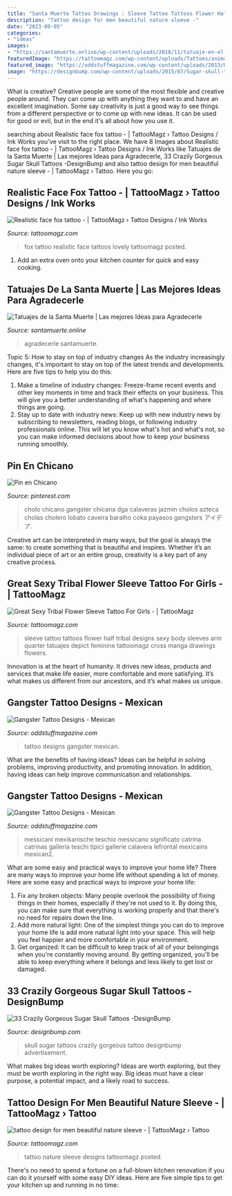 ```yaml
---
title: "Santa Muerte Tattoo Drawings : Sleeve Tattoo Tattoos Flower Half Tribal Designs Sexy Body Sleeves Arm Quarter Tatuajes Depict Feminine Tattoomagz Cross Manga Drawings Flowers"
description: "Tattoo design for men beautiful nature sleeve -"
date: "2023-09-05"
categories:
- "ideas"
images:
- "https://santamuerte.online/wp-content/uploads/2018/11/tatuaje-en-el-brazo-de-la-santa-muerte.jpg"
featuredImage: "https://tattoomagz.com/wp-content/uploads/Tattoos/animal-tattoo/Realistic-face-fox-tattoo.jpg"
featured_image: "https://oddstuffmagazine.com/wp-content/uploads/2013/09/Mexican-tattoo-designs-31-592x800.jpg"
image: "https://designbump.com/wp-content/uploads/2015/07/Sugar-skull-tattoo.jpg"
---
```



What is creative?
Creative people are some of the most flexible and creative people around. They can come up with anything they want to and have an excellent imagination. Some say creativity is just a good way to see things from a different perspective or to come up with new ideas. It can be used for good or evil, but in the end it's all about how you use it.

	

		
searching about Realistic face fox tattoo - | TattooMagz › Tattoo Designs / Ink Works you've visit to the right place. We have 8 Images about Realistic face fox tattoo - | TattooMagz › Tattoo Designs / Ink Works like Tatuajes de la Santa Muerte | Las mejores Ideas para Agradecerle, 33 Crazily Gorgeous Sugar Skull Tattoos -DesignBump and also tattoo design for men beautiful nature sleeve - | TattooMagz › Tattoo. Here you go:
		
    
## Realistic Face Fox Tattoo - | TattooMagz › Tattoo Designs / Ink Works

<img loading=lazy src="https://tattoomagz.com/wp-content/uploads/Tattoos/animal-tattoo/Realistic-face-fox-tattoo.jpg" onerror="this.onerror=null;this.src='https://tse1.mm.bing.net/th?id=OIP.486vSRJpaYzI7LCcvHHoDAHaKN&amp;pid=15.1';" alt="Realistic face fox tattoo - | TattooMagz › Tattoo Designs / Ink Works">

_Source: tattoomagz.com_

>fox tattoo realistic face tattoos lovely tattoomagz posted. 

	

1. Add an extra oven onto your kitchen counter for quick and easy cooking.

    
## Tatuajes De La Santa Muerte | Las Mejores Ideas Para Agradecerle

<img loading=lazy src="https://santamuerte.online/wp-content/uploads/2018/11/tatuaje-en-el-brazo-de-la-santa-muerte.jpg" onerror="this.onerror=null;this.src='https://tse2.mm.bing.net/th?id=OIP.y1SHbykNl2njFina1c_jIwHaHa&amp;pid=15.1';" alt="Tatuajes de la Santa Muerte | Las mejores Ideas para Agradecerle">

_Source: santamuerte.online_

>agradecerle santamuerte. 

	

Topic 5: How to stay on top of industry changes
As the industry increasingly changes, it's important to stay on top of the latest trends and developments. Here are five tips to help you do this:
1. Make a timeline of industry changes: Freeze-frame recent events and other key moments in time and track their effects on your business. This will give you a better understanding of what's happening and where things are going.
2. Stay up to date with industry news: Keep up with new industry news by subscribing to newsletters, reading blogs, or following industry professionals online. This will let you know what's hot and what's not, so you can make informed decisions about how to keep your business running smoothly.

    
## Pin En Chicano

<img loading=lazy src="https://i.pinimg.com/736x/70/cb/70/70cb70a85eb9ad47a9033130f5e50756--chicano-art-cholo-art.jpg" onerror="this.onerror=null;this.src='https://tse2.mm.bing.net/th?id=OIP.6b3f9SmfgWQ0cEuuFBqnpQHaKF&amp;pid=15.1';" alt="Pin en Chicano">

_Source: pinterest.com_

>cholo chicano gangster chicana dga calaveras jazmin cholos azteca cholas cholero lobato caveira baralho coka payasos gangsters アイデア. 

	

Creative art can be interpreted in many ways, but the goal is always the same: to create something that is beautiful and inspires. Whether it’s an individual piece of art or an entire group, creativity is a key part of any creative process.

    
## Great Sexy Tribal Flower Sleeve Tattoo For Girls - | TattooMagz

<img loading=lazy src="https://tattoomagz.com/wp-content/uploads/quarter-sleeve-tattoo-ideas-great-sexy-sleeve-tattoo-ideas-for-girls-tattoos-zimbio-67556.jpg" onerror="this.onerror=null;this.src='https://tse1.mm.bing.net/th?id=OIP.KwmeUm7-8WcCMausavcyOAHaLZ&amp;pid=15.1';" alt="Great Sexy Tribal Flower Sleeve Tattoo For Girls - | TattooMagz">

_Source: tattoomagz.com_

>sleeve tattoo tattoos flower half tribal designs sexy body sleeves arm quarter tatuajes depict feminine tattoomagz cross manga drawings flowers. 

	

Innovation is at the heart of humanity. It drives new ideas, products and services that make life easier, more comfortable and more satisfying. It’s what makes us different from our ancestors, and it’s what makes us unique.

    
## Gangster Tattoo Designs - Mexican

<img loading=lazy src="https://oddstuffmagazine.com/wp-content/uploads/2013/09/Mexican-tattoo-designs-10-599x800.jpg" onerror="this.onerror=null;this.src='https://tse2.mm.bing.net/th?id=OIP.ePNzj_QIkqS8s4NCELHTKgHaJ5&amp;pid=15.1';" alt="Gangster Tattoo Designs - Mexican">

_Source: oddstuffmagazine.com_

>tattoo designs gangster mexican. 

	

What are the benefits of having ideas?
Ideas can be helpful in solving problems, improving productivity, and promoting innovation. In addition, having ideas can help improve communication and relationships.

    
## Gangster Tattoo Designs - Mexican

<img loading=lazy src="https://oddstuffmagazine.com/wp-content/uploads/2013/09/Mexican-tattoo-designs-31-592x800.jpg" onerror="this.onerror=null;this.src='https://tse3.mm.bing.net/th?id=OIP.0qeVpeLx56R8zVcBftUBkgHaKA&amp;pid=15.1';" alt="Gangster Tattoo Designs - Mexican">

_Source: oddstuffmagazine.com_

>messicani mexikanische teschio messicano significato catrina catrinas galleria teschi tipici gallerie calavera lefrontal mexicains mexican2. 

	

What are some easy and practical ways to improve your home life?
There are many ways to improve your home life without spending a lot of money. Here are some easy and practical ways to improve your home life: 
1. Fix any broken objects: Many people overlook the possibility of fixing things in their homes, especially if they're not used to it. By doing this, you can make sure that everything is working properly and that there's no need for repairs down the line. 
2. Add more natural light: One of the simplest things you can do to improve your home life is add more natural light into your space. This will help you feel happier and more comfortable in your environment. 
3. Get organized: It can be difficult to keep track of all of your belongings when you're constantly moving around. By getting organized, you'll be able to keep everything where it belongs and less likely to get lost or damaged.

    
## 33 Crazily Gorgeous Sugar Skull Tattoos -DesignBump

<img loading=lazy src="https://designbump.com/wp-content/uploads/2015/07/Sugar-skull-tattoo.jpg" onerror="this.onerror=null;this.src='https://tse1.mm.bing.net/th?id=OIP.zxK7Y5-iXoE9SkvdQf8QdAHaK8&amp;pid=15.1';" alt="33 Crazily Gorgeous Sugar Skull Tattoos -DesignBump">

_Source: designbump.com_

>skull sugar tattoos crazily gorgeous tattoo designbump advertisement. 

	

What makes big ideas worth exploring?
Ideas are worth exploring, but they must be worth exploring in the right way. Big ideas must have a clear purpose, a potential impact, and a likely road to success.

    
## Tattoo Design For Men Beautiful Nature Sleeve - | TattooMagz › Tattoo

<img loading=lazy src="https://tattoomagz.com/wp-content/uploads/2013/10/tattoo-design-for-men-beautiful-nature-sleeve.jpg" onerror="this.onerror=null;this.src='https://tse3.mm.bing.net/th?id=OIP.qmwldyM_DzzqrsAzKmHZBAHaNN&amp;pid=15.1';" alt="tattoo design for men beautiful nature sleeve - | TattooMagz › Tattoo">

_Source: tattoomagz.com_

>tattoo nature sleeve designs tattoomagz posted. 

	

There's no need to spend a fortune on a full-blown kitchen renovation if you can do it yourself with some easy DIY ideas. Here are five simple tips to get your kitchen up and running in no time: 

